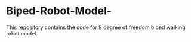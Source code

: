 # Biped-Robot-Model-
This repository contains the code for 8 degree of freedom biped walking robot model. 
